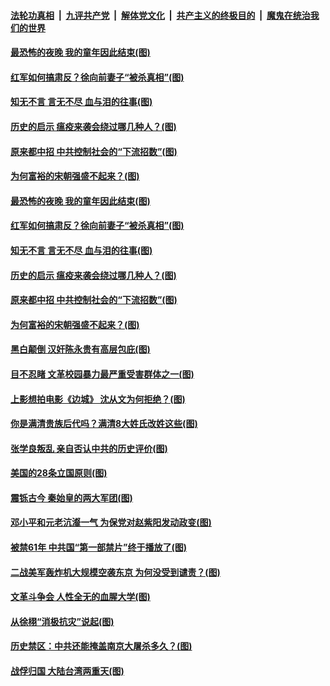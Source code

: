 

####  [法轮功真相](../../../../basic/blob/master/README.md?t=02080901) &nbsp;|&nbsp; [九评共产党](../../../../9ping.md/blob/master/README.md?t=02080901) &nbsp;|&nbsp; [解体党文化](../../../../jtdwh.md/blob/master/README.md?t=02080901)  &nbsp;|&nbsp; [共产主义的终极目的](../../../../gczydzjmd.md/blob/master/README.md?t=02080901) &nbsp;|&nbsp; [魔鬼在统治我们的世界](../../../../mgztzwmdsj.md/blob/master/README.md?t=02080901) 

#### [最恐怖的夜晚 我的童年因此结束(图)](../pages/p6/961651.md?t=02080901) 

#### [红军如何搞肃反？徐向前妻子“被杀真相”(图)](../pages/p6/960689.md?t=02080901) 

#### [知无不言 言无不尽 血与泪的往事(图)](../pages/p6/961650.md?t=02080901) 

#### [历史的启示 瘟疫来袭会绕过哪几种人？(图)](../pages/p6/961175.md?t=02080901) 

#### [原来都中招 中共控制社会的“下流招数”(图)](../pages/p6/960544.md?t=02080901) 

#### [为何富裕的宋朝强盛不起来？(图)](../pages/p6/961321.md?t=02080901) 

#### [最恐怖的夜晚 我的童年因此结束(图)](../pages/p6/961651.md?t=02080901) 

#### [红军如何搞肃反？徐向前妻子“被杀真相”(图)](../pages/p6/960689.md?t=02080901) 

#### [知无不言 言无不尽 血与泪的往事(图)](../pages/p6/961650.md?t=02080901) 

#### [历史的启示 瘟疫来袭会绕过哪几种人？(图)](../pages/p6/961175.md?t=02080901) 

#### [原来都中招 中共控制社会的“下流招数”(图)](../pages/p6/960544.md?t=02080901) 

#### [为何富裕的宋朝强盛不起来？(图)](../pages/p6/961321.md?t=02080901) 

#### [黑白颠倒 汉奸陈永贵有高层包庇(图)](../pages/p6/961058.md?t=02080901) 

#### [目不忍睹 文革校园暴力最严重受害群体之一(图)](../pages/p6/960954.md?t=02080901) 

#### [上影想拍电影《边城》 沈从文为何拒绝？(图)](../pages/p6/960525.md?t=02080901) 

#### [你是满清贵族后代吗？满清8大姓氏改姓这些(图)](../pages/p6/961416.md?t=02080901) 

#### [张学良叛乱 亲自否认中共的历史评价(图)](../pages/p6/960723.md?t=02080901) 

#### [美国的28条立国原则(图)](../pages/p6/960998.md?t=02080901) 

#### [震铄古今 秦始皇的两大军团(图)](../pages/p6/960584.md?t=02080901) 

#### [邓小平和元老沆瀣一气 为保党对赵紫阳发动政变(图)](../pages/p6/960527.md?t=02080901) 

#### [被禁61年 中共国“第一部禁片”终于播放了(图)](../pages/p6/960296.md?t=02080901) 

#### [二战美军轰炸机大规模空袭东京 为何没受到谴责？(图)](../pages/p6/960994.md?t=02080901) 

#### [文革斗争会 人性全无的血腥大学(图)](../pages/p6/960294.md?t=02080901) 

#### [从徐栩“消极抗灾”说起(图)](../pages/p6/960859.md?t=02080901) 

#### [历史禁区：中共还能掩盖南京大屠杀多久？(图)](../pages/p6/960046.md?t=02080901) 

#### [战俘归国 大陆台湾两重天(图)](../pages/p6/960523.md?t=02080901) 

